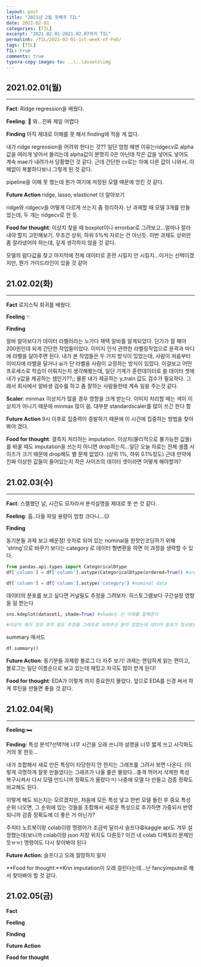 ```yaml
---
layout: post
title: "2021년 2월 첫째주 TIL"
date: 2021-02-01
categories: [TIL]
excerpt: "2021.02.01-2021.02.07까지 TIL"
permalink: /TIL/2021-02-01-1st-week-of-Feb/
tags: [TIL]
TIL: true
comments: true
typora-copy-images-to: ..\..\assets\img
---
```




## 2021.02.01(월)

---

**Fact**: Ridge regression을 배웠다.

**Feeling**: 🤯 와...진짜 제일 어렵다

**Finding** 아직 제대로 이해를 못 해서 finding에 적을 게 없다.

내가 ridge regression을 어려워 한다는 것?? 일단 엄청 헤맨 이유는ridgecv로 alpha값을 여러개 넣어서 돌리는데 alpha값이 분명히 0은 아닌데 작은 값을 넣어도 넣어도 계속 mae가 내려가서 당황했던 것 같다. 근데 간단한 cv로는 아예 다른 값이 나와서..이해없이 복붙하다보니 그렇게 된 것 같다.

pipeline을 이해 못 했는데 뭔가 여기에 저장된 모델 때문에 엉킨 것 같다.

**Future Action** ridge, lasso, elasticnet 더 알아보기

ridge와 ridgecv을 어떻게 다르게 쓰는지 좀 정리하자. 난 과제할 때 모델 3개를 만들었는데, 두 개는 ridgecv로 한 듯.

**Food for thought**: 이상치 찾을 때 boxplot이나 errorbar로 그려보고...얼마나 잘라내야 할지 고민해보기. 무조건 상위, 하위 5%씩 자르는 건 아닌듯. 이번 과제도 상위만 좀 잘라냈어야 하는데, 깊게 생각하지 않을 것 같다.

모델의 람다값을 찾고 마지막에 전체 데이터로 훈련 시킬지 안 시킬지...이거는 선택이겠지만, 뭔가 가이드라인이 있을 것 같아



## 21.02.02(화)
---

**Fact** 로지스틱 회귀를 배웠다.

**Feeling** ✨

**Finding**

알바 알아보다가 데이터 라벨러라는 노가다 재택 알바를 알게되었다. 단가가 잘 해야 200원인데 되게 간단한 작업들이었다. 이미지 인식 관련한 라벨링작업으로 윤곽과 마디에 라벨을 달아주면 된다. 내가 본 작업들은 두 가지 방식이 있었는데, 사람이 처음부터 이미지에 라벨을 달거나 ai가 단 라벨을 사람이 교정하는 방식이 있었다. 이걸보고 어떤 프로세스로 학습이 이뤄지는지 생각해봤는데, 일단 기계가 훈련데이터로 쓸 데이터 셋에 내가 y값을 제공하는 셈인가??;; 물론 내가 제공하는 y_train 값도 검수가 필요하다. 그래서 회사에서 알바생 검수를 하고 좀 잘하는 사람들한테 계속 일을 주는것 같다.

**Scaler**: minmax 이상치가 많을 경우 영향을 크게 받는다. 이미지 처리할 때는 색이 이상치가 아니기 때문에 minmax 많이 씀. 대부분 standardscaler를 많이 쓰긴 한다 함

**Future Action** 9시 이후로 집중력이 증발하기 때문에 이 시간에 집중하는 방법을 찾아봐야 겠다.

**Food for thought**: 결측치 처리하는 imputation. 이상치(물리적으로 불가능한 값들)를 바꿀 때도 imputation을 쓰는지 아니면 drop하는지...일단 오늘 자료는 전체 샘플 사이즈가 크기 때문에 drop해도 별 문제 없었다. (상위 1%, 하위 0.1%정도) 근데 만약에 진짜 이상한 값들이 들어있는지 작은 사이즈의 데이터 셋이라면 어떻게 해야할까?





## 21.02.03(수)

---

**Fact**: 스챌했던 날, 시간도 모자라서 분석설명을 제대로 못 쓴 것 같다.

**Feeling**: 흠..다들 파일 용량이 엄청 크다니...:disappointed_relieved:

**Finding**

동기분들 과제 보고 배운점! 숫자로 되어 있는 nominal을 원핫인코딩하기 위해 'string'으로 바꾸기 보다는 category 로 데이터 형변환을 하면 이 과정을 생략할 수 있다.

```python
from pandas.api.types import CategoricalDtype
df['column'] = df['column'].astype(CategoricalDtype(ordered=True)) #ordinal data

df['column'] = df['column'].astype('category') #nominal data
```

데이터의 분포를 보고 싶다면 커널밀도 추정을 그려보자. 히스토그램보다 구간설정 영향을 덜 받는다

```python
sns.kdeplot(dataset1, shade=True) #shade는 선 아래를 칠해준다

#이상치 제거 전과 후의 밀도 추정을 그래프로 보여주신 분이 있었는데 데이터 분포가 정규분포 비슷하게 변해가는 모습이 인상적이었다.
```

summary 매서드

```python
df.summary()
```



**Future Action**: 동기분들 과제랑 블로그 더 자주 보기! 과제는 랜덤하게 읽는 편이고, 블로그는 일단 이름순으로 보고 있는데 재밌고 자극도 많이 받게 된다!

**Food for thought**: EDA가 이렇게 까지 중요한지 몰랐다. 앞으로 EDA를 신경 써서 하게 루틴을 만들면 좋을 것 같다.



## 21.02.04(목)

---

**Feeling:**:bed:

**Finding:**  특성 분석?선택?에 너무 시간을 오래 쓰니까 설명을 너무 짧게 쓰고 시각화도 거의 못 한듯...

내가 조합해서 새로 만든 특성이 타당한지 안 한지는 그래프를 그려서 보면 나온다. (이렇게 극명하게 잘못 만들었다는 그래프가 나올 줄은 몰랐다...충격 먹어서 삭제한 특성 복구시켜서 다시 모델 만드니까 정확도가 올랐다ㅋ) 나중에 모델 다 만들고 검증 정확도 비교해도 된다.

이렇게 해도 되는지는 모르겠지만, 처음에 모든 특성 넣고 한번 모델 돌린 후 중요 특성 순위 나오면, 그 순위에 있는 것들을 조합해서 새로운 특성으로 추가하면 가중되서 반영되니까 검증 정확도에 더 좋은 거 아닌가?

주피터 노트북이랑 colab이랑 명령어가 조금씩 달라서 슬프다😩kaggle api도 겨우 설정했는데(보니까 colab이랑 json 저장 위치도 다른듯? 이건 내 colab 디렉토리 문제인듯ㅠㅠ) 명령어도 다시 찾아봐야 된다

**Future Action:** 슬프다고 오래 절망하지 말자

**Food for thought:**Knn imputation이 오래 걸린다는데...난 fancyimpute로 해서 찾아봐야 할 것 같다.



## 21.02.05(금)

**Fact**

**Feeling**

**Finding**

**Future Action**

**Food for thought**